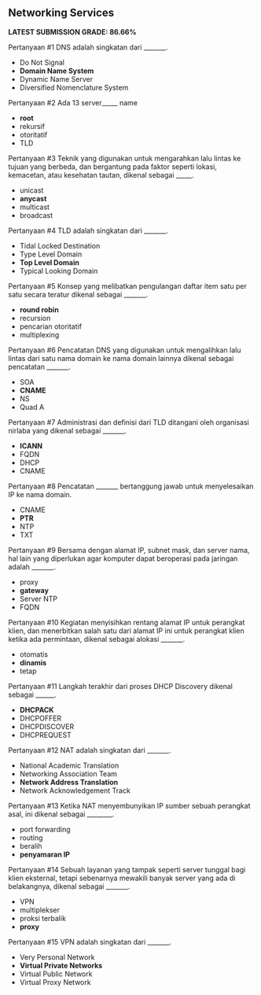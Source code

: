 ## Networking Services

**LATEST SUBMISSION GRADE: 86.66%**

Pertanyaan #1
DNS adalah singkatan dari _______.

* Do Not Signal
* **Domain Name System**
* Dynamic Name Server
* Diversified Nomenclature System

Pertanyaan #2
Ada 13 server_____ name

* **root**
* rekursif
* otoritatif
* TLD

Pertanyaan #3
Teknik yang digunakan untuk mengarahkan lalu lintas ke tujuan yang berbeda, dan bergantung pada faktor seperti lokasi, kemacetan, atau kesehatan tautan, dikenal sebagai _____.

* unicast
* **anycast**
* multicast
* broadcast

Pertanyaan #4
TLD adalah singkatan dari _______.

* Tidal Locked Destination
* Type Level Domain
* **Top Level Domain**
* Typical Looking Domain

Pertanyaan #5
Konsep yang melibatkan pengulangan daftar item satu per satu secara teratur dikenal sebagai _______.

* **round robin**
* recursion
* pencarian otoritatif
* multiplexing

Pertanyaan #6
Pencatatan DNS yang digunakan untuk mengalihkan lalu lintas dari satu nama domain ke nama domain lainnya dikenal sebagai pencatatan _______.

* SOA
* **CNAME**
* NS
* Quad A

Pertanyaan #7
Administrasi dan definisi dari TLD ditangani oleh organisasi nirlaba yang dikenal sebagai _______.

* **ICANN**
* FQDN
* DHCP
* CNAME

Pertanyaan #8
Pencatatan _______ bertanggung jawab untuk menyelesaikan IP ke nama domain.

* CNAME
* **PTR**
* NTP
* TXT

Pertanyaan #9
Bersama dengan alamat IP, subnet mask, dan server nama, hal lain yang diperlukan agar komputer dapat beroperasi pada jaringan adalah _______.

* proxy
* **gateway**
* Server NTP
* FQDN

Pertanyaan #10
Kegiatan menyisihkan rentang alamat IP untuk perangkat klien, dan menerbitkan salah satu dari alamat IP ini untuk perangkat klien ketika ada permintaan, dikenal sebagai alokasi _______.

* otomatis
* **dinamis**
* tetap

Pertanyaan #11
Langkah terakhir dari proses DHCP Discovery dikenal sebagai ______.

* **DHCPACK**
* DHCPOFFER
* DHCPDISCOVER
* DHCPREQUEST

Pertanyaan #12
NAT adalah singkatan dari _______.

* National Academic Translation
* Networking Association Team
* **Network Address Translation**
* Network Acknowledgement Track

Pertanyaan #13
Ketika NAT menyembunyikan IP sumber sebuah perangkat asal, ini dikenal sebagai ________.

* port forwarding
* routing
* beralih
* **penyamaran IP**

Pertanyaan #14
Sebuah layanan yang tampak seperti server tunggal bagi klien eksternal, tetapi sebenarnya mewakili banyak server yang ada di belakangnya, dikenal sebagai _______.

* VPN
* multiplekser
* proksi terbalik
* **proxy**

Pertanyaan #15
VPN adalah singkatan dari _______.

* Very Personal Network
* **Virtual Private Networks**
* Virtual Public Network
* Virtual Proxy Network
